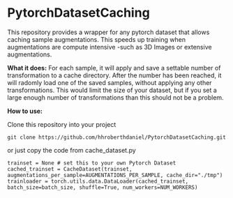# PytorchDatasetCaching
 This repository provides a wrapper for any pytorch dataset that allows caching sample augmentations. This speeds up training when augmentations are compute intensive -such as 3D Images or extensive augmentations.
 
 **What it does:**
 For each sample, it will apply and save a settable number of transformation to a cache directory. After the number has been reached, it will radomly load one of the saved samples, without applying any other transformations. This would limit the size of your dataset, but if you set a large enough number of transformations than this should not be a problem.
 
 
 
 **How to use:** 
 
 Clone this repository into your project 
 ```
 git clone https://github.com/hhroberthdaniel/PytorchDatasetCaching.git
 ```
 or just copy the code from cache_dataset.py
 ```
 trainset = None # set this to your own Pytorch Dataset
 cached_trainset = CacheDataset(trainset, augmentations_per_sample=AUGMENTATIONS_PER_SAMPLE, cache_dir="./tmp")
 trainloader = torch.utils.data.DataLoader(cached_trainset, batch_size=batch_size, shuffle=True, num_workers=NUM_WORKERS)
 ```

